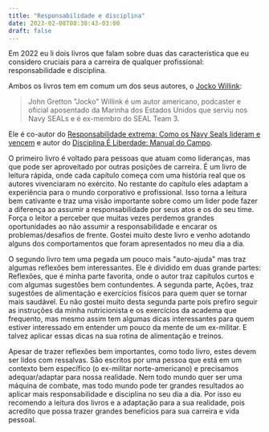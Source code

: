 ```yaml
---
title: "Responsabilidade e disciplina"
date: 2023-02-08T08:30:43-03:00
draft: false
---
```

Em 2022 eu li dois livros que falam sobre duas das característica que eu considero cruciais para a carreira de qualquer profissional: responsabilidade e disciplina. 

Ambos os livros tem em comum um dos seus autores, o [Jocko Willink](https://en.wikipedia.org/wiki/Jocko_Willink):

> John Gretton "Jocko" Willink é um autor americano, podcaster e oficial aposentado da Marinha dos Estados Unidos que serviu nos Navy SEALs e é ex-membro do SEAL Team 3.

Ele é co-autor do [Responsabilidade extrema: Como os Navy Seals lideram e vencem](https://www.amazon.com.br/Responsabilidade-extrema-Seals-lideram-vencem/dp/8550815551/ref=sr_1_1?qid=1675865940&refinements=p_27%3AJocko+Willink&s=books&sr=1-1) e autor do [Disciplina É Liberdade: Manual do Campo](https://www.amazon.com.br/Disciplina-%C3%89-Liberdade-Manual-Campo/dp/6555204869/ref=sr_1_2?qid=1675865940&refinements=p_27%3AJocko+Willink&s=books&sr=1-2). 

O primeiro livro é voltado para pessoas que atuam como lideranças, mas que pode ser aproveitado por outras posições de carreira. É um livro de leitura rápida, onde cada capítulo começa com uma história real que os autores vivenciaram no exército. No restante do capítulo eles adaptam a experiência para o mundo corporativo e profissional. Isso torna a leitura bem cativante e traz uma visão importante sobre como um lider pode fazer a diferença ao assumir a responsabilidade por seus atos e os do seu time. Força o leitor a perceber que muitas vezes perdemos grandes oportunidades ao não assumir a responsabilidade e encarar os problemas/desafios de frente. Gostei muito deste livro e venho adotando alguns dos comportamentos que foram apresentados no meu dia a dia.

O segundo livro tem uma pegada um pouco mais "auto-ajuda" mas traz algumas reflexões bem interessantes. Ele é dividido em duas grande partes: Reflexões, que é minha parte favorita, onde o autor traz capítulos curtos e com algumas sugestões bem contundentes. A segunda parte, Ações, traz sugestões de alimentação e exercícios físicos para quem quer se tornar mais saudável. Eu não gostei muito desta segunda parte pois prefiro seguir as instruções da minha nutricionista e os exercícios da academa que frequento, mas mesmo assim tem algumas dicas interessantes para quem estiver interessado em entender um pouco da mente de um ex-militar. E talvez aplicar essas dicas na sua rotina de alimentação e treinos. 

Apesar de trazer reflexões bem importantes, como todo livro, estes devem ser lidos com ressalvas. São escritos por uma pessoa que está em um contexto bem específico (o ex-militar norte-americano) e precisamos adequar/adaptar para nossa realidade. Nem todo mundo quer ser uma máquina de combate, mas todo mundo pode ter grandes resultados ao aplicar mais responsabilidade e disciplina no seu dia a dia. Por isso eu recomendo a leitura dos livros e a adaptação para a sua realidade, pois acredito que possa trazer grandes benefícios para sua carreira e vida pessoal. 
